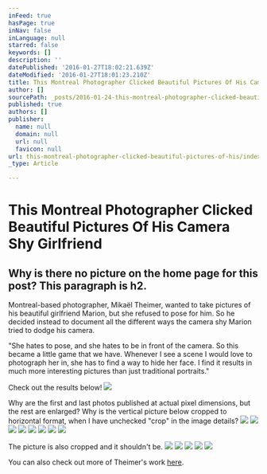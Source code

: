```yaml
---
inFeed: true
hasPage: true
inNav: false
inLanguage: null
starred: false
keywords: []
description: ''
datePublished: '2016-01-27T18:02:21.639Z'
dateModified: '2016-01-27T18:01:23.210Z'
title: This Montreal Photographer Clicked Beautiful Pictures Of His Camera Shy Girlfriend
author: []
sourcePath: _posts/2016-01-24-this-montreal-photographer-clicked-beautiful-pictures-of-his.md
published: true
authors: []
publisher:
  name: null
  domain: null
  url: null
  favicon: null
url: this-montreal-photographer-clicked-beautiful-pictures-of-his/index.html
_type: Article

---
```

# This Montreal Photographer Clicked Beautiful Pictures Of His Camera Shy Girlfriend

## Why is there no picture on the home page for this post? This paragraph is h2\.

Montreal-based photographer, Mikaël Theimer, wanted to take pictures of his beautiful girlfriend Marion, but she refused to pose for him. So he decided instead to document all the different ways the camera shy Marion tried to dodge his camera.

"She hates to pose, and she hates to be in front of the camera. So this became a little game that we have. Whenever I see a scene I would love to photograph her in, she has to find a way to hide her face. I find it results in much more interesting pictures than just traditional portraits."

Check out the results below!
![](https://s3-us-west-2.amazonaws.com/the-grid-img/p/4cee1f18b7e871f99460bbcd14c1e9e210d82b08.jpg)

Why are the first and last photos published at actual pixel dimensions, but the rest are enlarged? Why is the vertical picture below cropped to horizontal format, when I have unchecked "crop" in the image details?
![](https://the-grid-user-content.s3-us-west-2.amazonaws.com/b8384488-2b18-484b-9732-db0eee49de4e.jpg)
![](https://s3-us-west-2.amazonaws.com/the-grid-img/p/05031e693876823cde8257733d1ed7f3fa0f67c3.jpg)
![](https://s3-us-west-2.amazonaws.com/the-grid-img/p/e1d96542b25d3e1cb633867a70b972c1dd56eb18.jpg)
![](https://s3-us-west-2.amazonaws.com/the-grid-img/p/ccf3bfdb102f0896d90e3e78030a16dd1b2f451f.jpg)
![](https://s3-us-west-2.amazonaws.com/the-grid-img/p/e7068a14fb1d134abc242093d735181b767f4556.jpg)
![](https://s3-us-west-2.amazonaws.com/the-grid-img/p/a08c2f9621d724ba375d76c2532dfcb01858367d.jpg)
![](https://the-grid-user-content.s3-us-west-2.amazonaws.com/339667da-65b8-44d7-a0fb-970060b031b3.jpg)
![](https://the-grid-user-content.s3-us-west-2.amazonaws.com/0d331c69-0ed1-4785-a9e3-e5d512de8b67.jpg)

The picture is also cropped and it shouldn't be.
![](https://the-grid-user-content.s3-us-west-2.amazonaws.com/7c52313b-f322-416d-ae42-10e9680d67c2.jpg)
![](https://s3-us-west-2.amazonaws.com/the-grid-img/p/c4c33fceef120f01b02809002ea7de885544ede8.jpg)
![](https://the-grid-user-content.s3-us-west-2.amazonaws.com/9fdd0485-476a-45cd-b553-8388d0a7dbe5.jpg)
![](https://the-grid-user-content.s3-us-west-2.amazonaws.com/55ea0f38-263d-4320-86d6-5dd4d04cb287.jpg)
![](https://the-grid-user-content.s3-us-west-2.amazonaws.com/d9104d6e-6966-4dd2-a885-c4b7ac356326.jpg)

You can also check out more of Theimer's work [here][0].

[0]: https://www.facebook.com/MklTheimer/